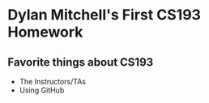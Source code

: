 # Dylan Mitchell's First CS193 Homework

## Favorite things about CS193
- The Instructors/TAs
- Using GitHub
